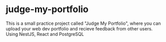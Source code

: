 # judge-my-portfolio
This is a small practice project called "Judge My Portfolio", where you can upload your web dev portfolio and recieve feedback from other users. Using NestJS, React and PostgreSQL
